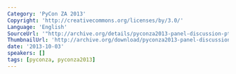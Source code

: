 ```yaml
---
Category: 'PyCon ZA 2013'
Copyright: 'http://creativecommons.org/licenses/by/3.0/'
Language: 'English'
SourceUrl: '"http://archive.org/details/pyconza2013-panel-discussion-pt2"'
ThumbnailUrl: 'http://archive.org/download/pyconza2013-panel-discussion-pt2/pyconza2013-panel-discussion-pt2.thumbs/pyconza2013-panel-discussion-pt2_002130.jpg'
date: '2013-10-03'
speakers: []
tags: [pyconza, pyconza2013]
---
```


